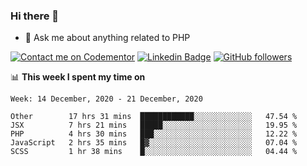 ### Hi there 👋

<!--
**mustafaculban/mustafaculban** is a ✨ _special_ ✨ repository because its `README.md` (this file) appears on your GitHub profile.

Here are some ideas to get you started:

- 🌱 I’m currently learning ...
- 👯 I’m looking to collaborate on ...
- 🤔 I’m looking for help with ...
- 📫 How to reach me: ...
- 😄 Pronouns: ...
- ⚡ Fun fact: ...

-->
- 💬 Ask me about anything related to PHP

[![Contact me on Codementor](https://www.codementor.io/m-badges/karamusluk/book-session.svg)](https://www.codementor.io/@karamusluk?refer=badge)
[![Linkedin Badge](https://img.shields.io/badge/-Mustafa%20Culban-blue?style=social&logo=Linkedin&logoColor=blue&link=https://www.linkedin.com/in/mustafaculban/)](https://www.linkedin.com/in/mustafaculban/) 
[![GitHub followers](https://img.shields.io/github/followers/karamusluk?label=Follow&style=social)](https://github.com/karamusluk/?tab=follow)


📊 **This week I spent my time on**
<!--START_SECTION:waka-->
```text
Week: 14 December, 2020 - 21 December, 2020

Other        17 hrs 31 mins  ████████████░░░░░░░░░░░░░   47.54 % 
JSX          7 hrs 21 mins   █████░░░░░░░░░░░░░░░░░░░░   19.95 % 
PHP          4 hrs 30 mins   ███░░░░░░░░░░░░░░░░░░░░░░   12.22 % 
JavaScript   2 hrs 35 mins   █▓░░░░░░░░░░░░░░░░░░░░░░░   07.04 % 
SCSS         1 hr 38 mins    █░░░░░░░░░░░░░░░░░░░░░░░░   04.44 % 
```
<!--END_SECTION:waka-->

